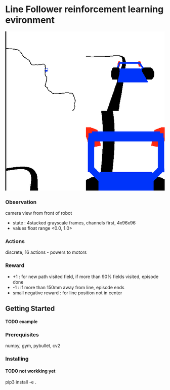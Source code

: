 # Line Follower reinforcement learning evironment


![screenshot](./imgs/env.png)

### Observation
camera view from front of robot
- state : 4stacked grayscale frames, channels first, 4x96x96
- values float range <0.0, 1.0>


### Actions
discrete, 16 actions - powers to motors


### Reward
- +1 : for new path visited field, if more than 90% fields visited, episode done
- -1 : if more than 150mm away from line, episode ends
- small negative reward : for line position not in center

## Getting Started

#### TODO example

### Prerequisites

numpy, gym, pybullet, cv2

### Installing

#### TODO not workking yet
pip3 install -e .